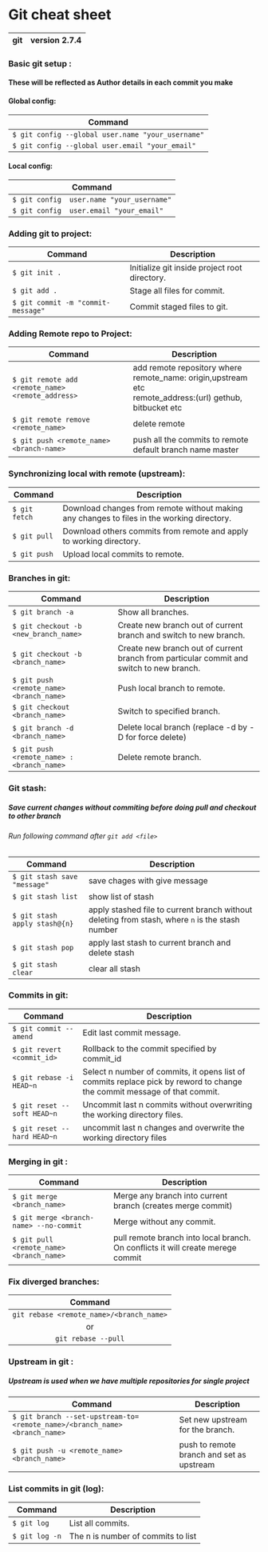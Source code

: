 # Git cheat sheet

| git |  version 2.7.4 |
|-----|----------------|

### Basic git setup :
#### These will be reflected as Author details in each commit you make

#### Global config:
| Command |
|---------|
| `$ git config --global user.name "your_username"` |
| `$ git config --global user.email "your_email"`	|

#### Local config:
| Command |
|---------|
| `$ git config  user.name "your_username"` |
| `$ git config  user.email "your_email"`	|

### Adding git to project:
| Command | Description |
|---------|-------------|
| `$ git init .` | Initialize git inside project root directory. |
| `$ git add .` | Stage all files for commit. |
| `$ git commit -m "commit-message"` | Commit staged files to git. |

### Adding Remote repo to Project:
| Command | Description |
|---------|-------------|
| `$ git remote add <remote_name> <remote_address>` | add remote repository where<br>remote_name: origin,upstream etc<br> remote_address:(url) gethub, bitbucket etc |
| `$ git remote remove <remote_name>` |	delete remote |
| `$ git push <remote_name> <branch-name>` | push all the commits to remote default branch name master |

### Synchronizing local with remote (upstream):
| Command | Description |
|---------|-------------|
| `$ git fetch` | Download changes from remote without making any changes to files in the working directory. |
| `$ git pull` | Download others commits from remote and apply to working directory. |
| `$ git push` | Upload local commits to remote. |

### Branches in git:
| Command | Description |
|---------|-------------|
| `$ git branch -a` | Show all branches. |
| `$ git checkout -b <new_branch_name>` |Create new branch out of current branch and switch to new branch. |
| `$ git checkout -b <branch_name>`	| Create new branch out of current branch from particular commit and switch to new branch. |
| `$ git push <remote_name> <branch_name>` | Push local branch to remote. |
| `$ git checkout <branch_name>` | Switch to specified branch. |
| `$ git branch -d <branch_name>` | Delete local branch (replace -d by -D for force delete) |
| `$ git push <remote_name> :<branch_name>` |Delete remote branch. |

### Git stash:
##### Save current changes without commiting before doing pull and checkout to other branch
###### Run following command after `git add <file>` 
| Command | Description |
|---------|-------------|
| `$ git stash save "message"` | save chages with give message |
| `$ git stash list` | show list of stash |
| `$ git stash apply stash@{n}` | apply stashed file to current branch without deleting from stash, where `n` is the stash number |
| `$ git stash pop` | apply last stash to current branch and delete stash |
| `$ git stash clear` | clear all stash |

### Commits in git:
| Command | Description |
|---------|-------------|
| `$ git commit --amend` | Edit last commit message. |
| `$ git revert <commit_id>` | Rollback to the commit specified by commit_id |
| `$ git rebase -i HEAD~n` | Select n number of commits, it opens list of commits replace pick by reword to change the commit message of that commit. |
| `$ git reset --soft HEAD~n`	| Uncommit last n commits without overwriting the working directory files. |
| `$ git reset --hard HEAD~n`	| uncommit last n changes and overwrite the working directory files |

### Merging in git :
| Command | Description |
|---------|-------------|
| `$ git merge <branch_name>` | Merge any branch into current branch (creates merge commit) |
| `$ git merge <branch-name> --no-commit` | Merge without any commit. |
| `$ git pull <remote_name> <branch_name>` | pull remote branch into local branch. On conflicts it will create merege commit |

### Fix diverged branches:
| Command |
|:-------:|
| `git rebase <remote_name>/<branch_name>` |
| or |
| `git rebase --pull` |

### Upstream in git :
##### Upstream is used when we have multiple repositories for single project
| Command | Description |
|---------|-------------|
| `$ git branch --set-upstream-to=<remote_name>/<branch_name> <branch_name>` | Set new upstream for the branch. |
| `$ git push -u <remote_name> <branch_name>` | push to remote branch and set as upstream |

### List commits in git (log):
| Command | Description |
|---------|-------------|
| `$ git log` | List all commits. |
| `$ git log -n` | The n is number of commits to list |

